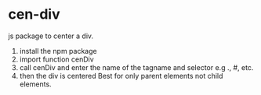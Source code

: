 # cen-div
js package to center a div.
1. install the npm package
2. import function cenDiv
3. call cenDiv and enter the name of the tagname and selector e.g ., #, etc.
4. then the div is centered
Best for only parent elements not child elements.
